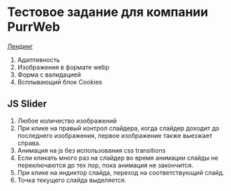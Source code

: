 # Тестовое задание для компании PurrWeb

[Лендинг](https://evgeniyol.github.io/Purrweb_Test/)

1. Адаптивность
2. Изображения в формате webp
3. Форма с валидацией
4. Всплывающий блок Cookies

## JS Slider

1. Любое количество изображений
2. При клике на правый контрол слайдера, когда слайдер доходит до последнего изображения, первое изображение также выезжает справа.
3. Анимация на js без использования css transitions
4. Если кликать много раз на слайдер во время анимации слайды не переключаются до тех пор, пока анимация не закончится.
5. При клике на индиктор слайда, переход на соответствующий слайд.
6. Точка текущего слайда выделяется.
